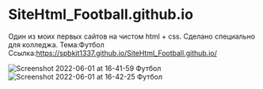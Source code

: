 # SiteHtml_Football.github.io
Один из моих первых сайтов на чистом html + css. Сделано специально для колледжа.
Тема:Футбол
Ссылка:https://spbkit1337.github.io/SiteHtml_Football.github.io/


![Screenshot 2022-06-01 at 16-41-59 Футбол](https://user-images.githubusercontent.com/51737588/171418853-82aa9b11-dbc0-4683-8383-b241b8e1d668.png)
![Screenshot 2022-06-01 at 16-42-25 Футбол](https://user-images.githubusercontent.com/51737588/171418863-b35f683f-9805-44b8-9d38-dc14e4493d2c.png)
